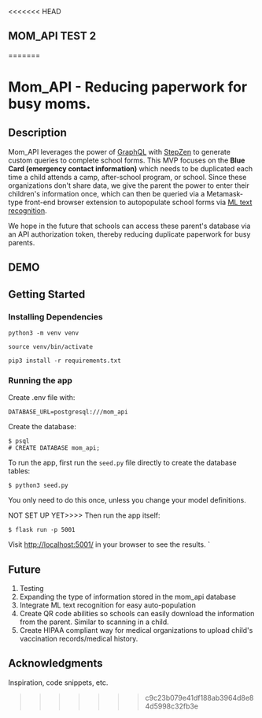 <<<<<<< HEAD
## MOM_API TEST 2
=======
# Mom_API - Reducing paperwork for busy moms.

## Description

Mom_API leverages the power of [GraphQL](https://graphql.org/) with [StepZen](https://stepzen.com/) to generate custom queries 
to complete school forms. This MVP focuses on the **Blue Card (emergency contact information)** which needs to be duplicated each time a child
attends a camp, after-school program, or school. Since these organizations don't share data, we give the parent
the power to enter their children's information once, which can then be queried via a Metamask-type front-end browser 
extension to autopopulate school forms via [ML text recognition](https://developers.google.com/ml-kit/vision/text-recognition/). 

We hope in the future that schools can access these parent's database via an API authorization token, thereby 
reducing duplicate paperwork for busy parents.  

## DEMO

## Getting Started

### Installing Dependencies

```
python3 -m venv venv
```
```
source venv/bin/activate
```
```
pip3 install -r requirements.txt
```

### Running the app

Create .env file with:
```
DATABASE_URL=postgresql:///mom_api
```

Create the database: 
```
$ psql
# CREATE DATABASE mom_api; 
```

To run the app, first run the `seed.py` file directly to create the database tables:

```
$ python3 seed.py
```

You only need to do this once, unless you change your model definitions.

NOT SET UP YET>>>> Then run the app itself:

```
$ flask run -p 5001
```

Visit [http://localhost:5001/](http://localhost:5001/) in your browser to see the results.
`
## Future
1. Testing
2. Expanding the type of information stored in the mom_api database
3. Integrate ML text recognition for easy auto-population
4. Create QR code abilities so schools can easily download the information from the parent.  Similar to scanning in a child.  
5. Create HIPAA compliant way for medical organizations to upload child's vaccination records/medical history.   

## Acknowledgments

Inspiration, code snippets, etc.

>>>>>>> c9c23b079e41df188ab3964d8e84d5998c32fb3e
